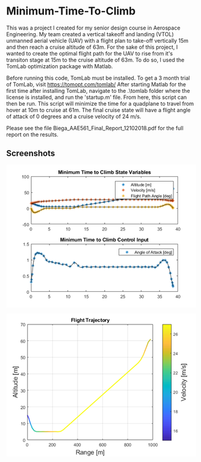# Minimum-Time-To-Climb

This was a project I created for my senior design course in Aerospace Engineering. My team created a vertical takeoff and landing (VTOL) unmanned aerial vehicle (UAV) with a flight plan to take-off vertically 15m and then reach a cruise altitude of 63m. For the sake of this project, I wanted to create the optimal flight path for the UAV to rise from it's transiton stage at 15m to the cruise altitude of 63m. To do so, I used the TomLab optimization package with Matlab.

Before running this code, TomLab must be installed. To get a 3 month trial of TomLab, visit https://tomopt.com/tomlab/ After starting Matlab for the first time after installing TomLab, navigate to the .\tomlab folder where the license is installed, and run the 'startup.m' file. From here, this script can then be run. This script will minimize the time for a quadplane to travel from hover at 10m to cruise at 61m. The final cruise state will have a flight angle of attack of 0 degrees and a cruise velocity of 24 m/s.           

Please see the file Biega_AAE561_Final_Report_12102018.pdf for the full report on the results.

## Screenshots
![initial](AAE561_Min_Time_to_Climb_Baseline_2_01.png)

![initial](AAE561_Min_Time_to_Climb_Baseline_2_02.png)
